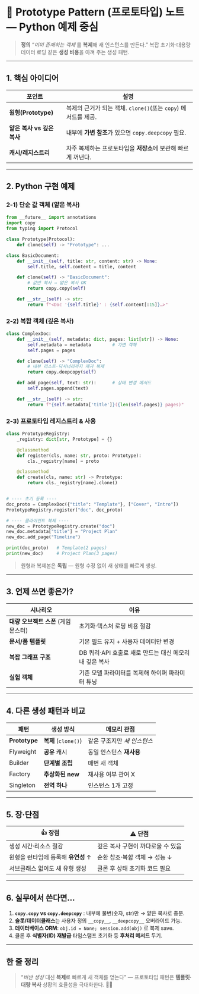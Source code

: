 # 🐑 Prototype Pattern (프로토타입) 노트 — Python 예제 중심

> **정의**
> “*이미 존재하는 객체* 를 **복제**해 새 인스턴스를 만든다.”
> 복잡 초기화·대용량 데이터 로딩 같은 **생성 비용**을 아껴 주는 생성 패턴.

---

## 1. 핵심 아이디어

| 포인트                | 설명                                           |
| ------------------ | -------------------------------------------- |
| **원형(Prototype)**  | 복제의 근거가 되는 객체. `clone()`(또는 `copy`) 메서드를 제공. |
| **얕은 복사 vs 깊은 복사** | 내부에 **가변 참조**가 있으면 `copy.deepcopy` 필요.       |
| **캐시/레지스트리**       | 자주 복제하는 프로토타입을 **저장소**에 보관해 빠르게 꺼낸다.         |

---

## 2. Python 구현 예제

### 2-1) 단순 값 객체 (얕은 복사)

```python
from __future__ import annotations
import copy
from typing import Protocol

class Prototype(Protocol):
    def clone(self) -> "Prototype": ...

class BasicDocument:
    def __init__(self, title: str, content: str) -> None:
        self.title, self.content = title, content

    def clone(self) -> "BasicDocument":
        # 값만 복사 ⇒ 얕은 복사 OK
        return copy.copy(self)

    def __str__(self) -> str:
        return f"<Doc '{self.title}' : {self.content[:15]}…>"
```

### 2-2) 복합 객체 (깊은 복사)

```python
class ComplexDoc:
    def __init__(self, metadata: dict, pages: list[str]) -> None:
        self.metadata = metadata        # 가변 객체
        self.pages = pages

    def clone(self) -> "ComplexDoc":
        # 내부 리스트·딕셔너리까지 재귀 복제
        return copy.deepcopy(self)

    def add_page(self, text: str):      # 상태 변경 메서드
        self.pages.append(text)

    def __str__(self) -> str:
        return f"{self.metadata['title']}({len(self.pages)} pages)"
```

### 2-3) 프로토타입 레지스트리 & 사용

```python
class PrototypeRegistry:
    _registry: dict[str, Prototype] = {}

    @classmethod
    def register(cls, name: str, proto: Prototype):
        cls._registry[name] = proto

    @classmethod
    def create(cls, name: str) -> Prototype:
        return cls._registry[name].clone()


# ---- 초기 등록 ----
doc_proto = ComplexDoc({"title": "Template"}, ["Cover", "Intro"])
PrototypeRegistry.register("doc", doc_proto)

# ---- 클라이언트 복제 ----
new_doc = PrototypeRegistry.create("doc")
new_doc.metadata["title"] = "Project Plan"
new_doc.add_page("Timeline")

print(doc_proto)   # Template(2 pages)
print(new_doc)     # Project Plan(3 pages)
```

> 원형과 복제본은 **독립** — 원형 수정 없이 새 상태를 빠르게 생성.

---

## 3. 언제 쓰면 좋은가?

| 시나리오                    | 이유                                  |
| ----------------------- | ----------------------------------- |
| **대량 오브젝트 스폰** (게임 몬스터) | 초기화·텍스처 로딩 비용 절감                    |
| **문서/폼 템플릿**            | 기본 필드 유지 + 사용자 데이터만 변경              |
| **복잡 그래프 구조**           | DB 쿼리·API 호출로 새로 만드는 대신 메모리 내 깊은 복사 |
| **실험 객체**               | 기존 모델 파라미터를 복제해 하이퍼 파라미터 튜닝         |

---

## 4. 다른 생성 패턴과 비교

| 패턴            | 생성 방식              | 메모리 관점           |
| ------------- | ------------------ | ---------------- |
| **Prototype** | **복제** (`clone()`) | 같은 구조지만 *새 인스턴스* |
| Flyweight     | **공유** 캐시          | 동일 인스턴스 **재사용**  |
| Builder       | **단계별 조립**         | 매번 새 객체          |
| Factory       | **추상화된 new**       | 재사용 여부 관여 X      |
| Singleton     | **전역 하나**          | 인스턴스 1개 고정       |

---

## 5. 장·단점

| 👍 장점                  | ⚠️ 단점               |
| ---------------------- | ------------------- |
| 생성 시간·리소스 절감           | 깊은 복사 구현이 까다로울 수 있음 |
| 원형을 런타임에 등록해 **유연성** ↑ | 순환 참조·복합 객체 → 성능 ↓  |
| 서브클래스 없이도 새 유형 생성      | 클론 후 상태 초기화 코드 필요   |

---

## 6. 실무에서 쓴다면...

1. **`copy.copy` vs `copy.deepcopy`** : 내부에 불변(숫자, str)만 → 얕은 복사로 충분.
2. **슬롯/데이터클래스**는 사용자 정의 `__copy__`, `__deepcopy__` 오버라이드 가능.
3. **데이터베이스 ORM**: `obj.id = None; session.add(obj)` 로 복제 save.
4. 클론 후 **식별자(ID) 재발급**·타임스탬프 초기화 등 **후처리 메서드** 두기.

---

## 한 줄 정리

> “*비싼 생성* 대신 **복제**로 빠르게 새 객체를 얻는다” — 프로토타입 패턴은 **템플릿·대량 복사** 상황의 효율성을 극대화한다. 🐑💨
